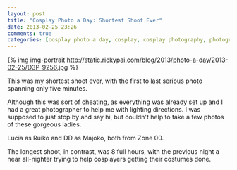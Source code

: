```yaml
---
layout: post
title: "Cosplay Photo a Day: Shortest Shoot Ever"
date: 2013-02-25 23:26
comments: true
categories: [cosplay photo a day, cosplay, cosplay photography, photography, Majoko Okino, Ruiko, Zone 00]
---
```


{% img img-portrait http://static.rickypai.com/blog/2013/photo-a-day/2013-02-25/D3P_9256.jpg %}

This was my shortest shoot ever, with the first to last serious photo spanning only five minutes.

Although this was sort of cheating, as everything was already set up and I had a great photographer to help me with lighting directions. I was supposed to just stop by and say hi, but couldn't help to take a few photos of these gorgeous ladies.

Lucia as Ruiko and DD as Majoko, both from Zone 00.

The longest shoot, in contrast, was 8 full hours, with the previous night a near all-nighter trying to help cosplayers getting their costumes done.
